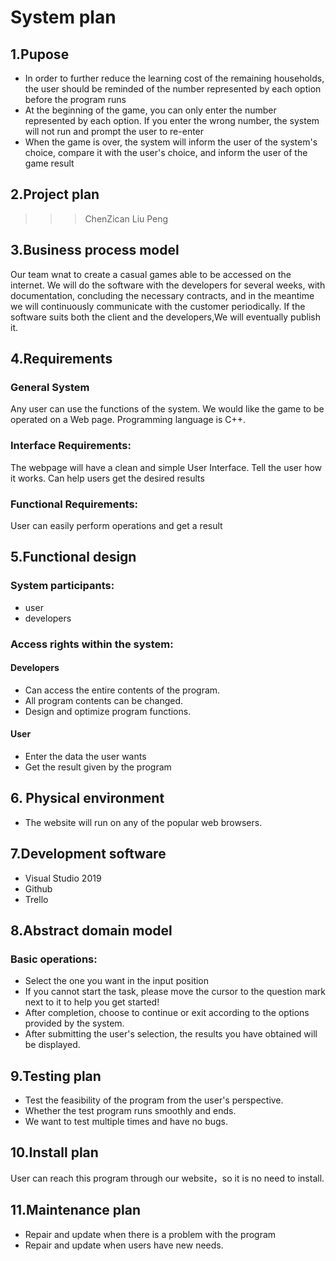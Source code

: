 # System plan   

## 1.Pupose

* In order to further reduce the learning cost of the remaining households, the user should be reminded of the number represented by each option before the program runs
* At the beginning of the game, you can only enter the number represented by each option. If you enter the wrong number, the system will not run and prompt the user to re-enter
* When the game is over, the system will inform the user of the system's choice, compare it with the user's choice, and inform the user of the game result

## 2.Project plan

>>>ChenZican
>>>Liu Peng
 
## 3.Business process model

Our team wnat to create a casual games able to be accessed on the internet.
We will do the software with the developers for several weeks, with documentation, concluding the necessary contracts, and in the meantime we will continuously communicate with the customer periodically.
If the software suits both the client and the developers,We will eventually publish it.

## 4.Requirements
### General System

Any user can use the functions of the system.
We would like the game to be operated on a Web page.
Programming language is C++.

### Interface Requirements:

The webpage will have a clean and simple User Interface.
Tell the user how it works.
Can help users get the desired results

### Functional Requirements:
User can easily perform operations and get a result

## 5.Functional design

### System participants:
* user
* developers

### Access rights within the system:

#### Developers
* Can access the entire contents of the program.
* All program contents can be changed.
* Design and optimize program functions.

#### User
* Enter the data the user wants
* Get the result given by the program

## 6. Physical environment
* The website will run on any of the popular web browsers.

## 7.Development software
* Visual Studio 2019
* Github
* Trello

## 8.Abstract domain model
### Basic operations:
* Select the one you want in the input position
* If you cannot start the task, please move the cursor to the question mark next to it to help you get started!
* After completion, choose to continue or exit according to the options provided by the system.
* After submitting the user's selection, the results you have obtained will be displayed.

## 9.Testing plan
* Test the feasibility of the program from the user's perspective.
* Whether the test program runs smoothly and ends.
* We want to test multiple times and have no bugs.

## 10.Install plan
User can reach this program through our website，so it is no need to install.

## 11.Maintenance plan
* Repair and update when there is a problem with the program
* Repair and update when users have new needs.
 


